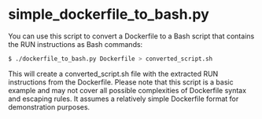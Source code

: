 # simple_dockerfile_to_bash.py

You can use this script to convert a Dockerfile to a Bash script that contains the RUN instructions as Bash commands:

```bash
$ ./dockerfile_to_bash.py Dockerfile > converted_script.sh
```

This will create a converted_script.sh file with the extracted RUN instructions from the Dockerfile. Please note that this script is a basic example and may not cover all possible complexities of Dockerfile syntax and escaping rules. It assumes a relatively simple Dockerfile format for demonstration purposes.
